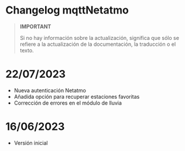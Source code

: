 # Changelog mqttNetatmo

>**IMPORTANT**
>
>Si no hay información sobre la actualización, significa que sólo se refiere a la actualización de la documentación, la traducción o el texto.

# 22/07/2023
- Nueva autenticación Netatmo
- Añadida opción para recuperar estaciones favoritas
- Corrección de errores en el módulo de lluvia

# 16/06/2023
- Versión inicial
